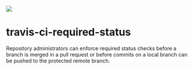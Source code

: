 ![](https://travis-ci.org/dmittman/travis-ci-required-status.svg?branch=master)

# travis-ci-required-status

Repository administrators can enforce required status checks before a branch is merged in a pull request or before commits on a local branch can be pushed to the protected remote branch.

